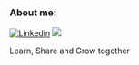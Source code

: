 ### About me:
[![Linkedin](https://img.shields.io/badge/Linkedin-000000?style=flat-square&logo=Linkedin&logoColor=white)](https://www.linkedin.com/in/hakhyeon-song-ramos)
<a href="https://velog.io/@songs4805"><img src="https://img.shields.io/badge/Blog-11B48A?style=flat-square&logo=Vimeo&logoColor=white&link=https://velog.io/@songs4805"/></a>

Learn, Share and Grow together
